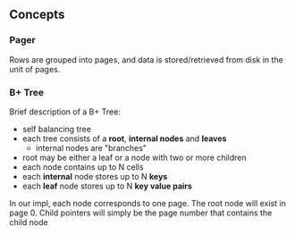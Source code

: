 ## Concepts

### Pager

Rows are grouped into pages, and data is stored/retrieved from disk in the unit
of pages.

### B+ Tree

Brief description of a B+ Tree:

- self balancing tree
- each tree consists of a **root**, **internal nodes** and **leaves**
  - internal nodes are "branches"
- root may be either a leaf or a node with two or more children
- each node contains up to N cells
- each **internal** node stores up to N **keys**
- each **leaf** node stores up to N **key value pairs**

In our impl, each node corresponds to one page. The root node will exist in page 0. Child pointers will simply be the page number that contains the child node
